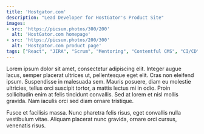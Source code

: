 ```yaml
---
title: 'Hostgator.com'
description: "Lead Developer for HostGator's Product Site"
images:
- src: 'https://picsum.photos/300/200'
  alt: 'HostGator.com homepage'
- src: 'https://picsum.photos/200/300'
  alt: 'Hostgator.com product page'
tags: ["React", "JIRA", "Scrum", "Mentoring", "Contentful CMS", "CI/CD"]
---
```

Lorem ipsum dolor sit amet, consectetur adipiscing elit. Integer augue lacus, semper placerat ultrices ut, pellentesque eget elit. Cras non eleifend ipsum. Suspendisse in malesuada sem. Mauris posuere, diam eu molestie ultricies, tellus orci suscipit tortor, a mattis lectus mi in odio. Proin sollicitudin enim at felis tincidunt convallis. Sed at lorem et nisl mollis gravida. Nam iaculis orci sed diam ornare tristique.

Fusce et facilisis massa. Nunc pharetra felis risus, eget convallis nulla vestibulum vitae. Aliquam placerat nunc gravida, ornare orci cursus, venenatis risus.
